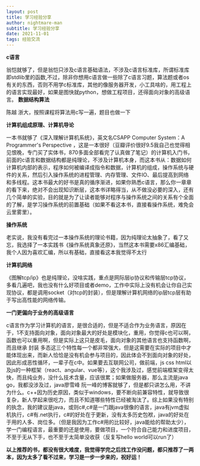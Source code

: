 ```yaml
---
layout: post
title: 学习经验分享
author: nightmare-man
subtitle: 学习经验分享
date: 2021-11-01
tags: 经验交流
---
```

**c语言**

翁恺就够了，但是翁恺只涉及c语言基础语法，不涉及c语言标准库，所谓标准库即stdlib里的函数,不过，除非你想用c语言做一些除了c语言习题，算法题或者os有关的东西，否则不用学c标准库，其他的像服务器开发，小工具啥的，用工程上的语言实现最好，如果是图快就python，想做工程项目，还得面向对象的高级语言。
**数据结构算法**

陈越 浙大，按照课程将算法用c写一遍，题目也做一下

**计算机组成原理、计算机导论**

一本书就够了《深入理解计算机系统》，英文名CSAPP Computer System：A Programmer's Perspective ，这是一本很好（豆瓣评价很好9.5我自己也觉得相见恨晚，专门买了实体书，870多面全部看完了认真做了笔记）的计算机入门书，前面的c语言和数据结构都是纯理论，不涉及计算机本身，而这本书从：数据如何计算机内部的表示，程序如何被编译成指令和数据，计算机的组成，操作系统与硬件的关系，然后引入操作系统的进程管理、内存管理、文件IO、最后提高到网络和多线程。这本书最大的好书是真的循序渐进，如果你熟悉c语言，那么你一章章的看下来，绝对不会出现知识断层，这本书详略得当，从不做没必要的深入，还有几个简单的实验，目的就是为了让读者能够对程序与操作系统之间的关系有个全面的了解，是学习操作系统的前置基础（如果不看这本书，直接看操作系统，难免会云里雾里）。

**操作系统**

老实说，我没有看完过一本操作系统的理论书籍，因为纯理论太抽象了，看了又忘，我选择了一本实践书《操作系统真象还原》，当然这本书需要x86汇编基础，我个人因为喜欢汇编，所以有基础，直接看这本我觉得不太行

**计算机网络**

《图解tcp/ip》也是纯理论，没啥实践，重点是网际层ip协议和传输层tcp协议，多看几遍吧，我也没有什么好项目或者demo，工作中实际上没有机会让你自己实现协议，都是调用socket（对tcp的封装），但是理解计算机网络的ip层tcp层有助于写出高性能的网络传输。

**一门更偏向于业务的高级语言**

c语言作为学习计算机的语言，是很合适的，但是不适合作为业务语言，原因在于，1不支持面向对象，面向对象最大的好处是模块化，重用，你觉得c也可以啊，函数也可以重用啊，但是实际上这只是皮毛，面向对象的其他语言也支持函数啊，而且继承 封装 多态这三个特性每一个都非常强大，但是这需要在实际的项目中才能体现出来，而新人恰恰是没有机会参与项目的，因此体会不到面向对象的好处，因此形成恶性循环，一辈子在c中。如果要去互联网公司，做前端，js css html以及js的一种框架（react、angular、vue等），这个我涉及过，感觉前端框架变得太快，而且纯业务，没什么技术含量，应该很累；如果做服务器，那么主流是java go，我都没涉及过，java廖雪峰 阮一峰的博客就够了，但是都只讲怎么用，不讲为什么。c++因为历史原因，类似于windows，要不断向前兼容特性，就导致很复杂，新人学起来很吃力，而且不知道哪些特性已经被淘汰了。综上如果没有特别的执念，我的建议是java，或则c#,c#是一门跟java很像的语言，java有jvm虚拟机执行，c#有.net执行，c#的好处在于更新，没有太多历史包袱，java的好处在于用的人多、岗位多。（但是我因为工作c#用的比较好，java能给的帮助太少），学一门编程语言，最重要的还是使用，要做项目，一个符合自己能力和进度项目，不至于无从下手，也不至于太简单没收获（反复写hello world可以run了）

**以上推荐的书，都没有很大难度，我觉得学完之后找工作没问题，都只推荐了一两本，因为太多了看不过来，学习是一步一步来的，祝好运！**



